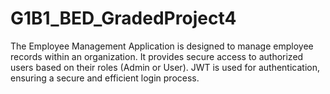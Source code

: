 # G1B1_BED_GradedProject4
The Employee Management Application is designed to manage employee records within an organization. It provides secure access to authorized users based on their roles (Admin or User). JWT is used for authentication, ensuring a secure and efficient login process.
